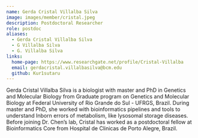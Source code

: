 ```yaml
---
name: Gerda Cristal Villalba Silva
image: images/member/cristal.jpeg
description: Postdoctoral Researcher
role: postdoc
aliases:
  - Gerda Cristal Villalba Silva
  - G Villalba Silva
  - G. Villalba Silva
links:
  home-page: https://www.researchgate.net/profile/Cristal-Villalba
  email: gerdacristal.villalbasilva@bcm.edu
  github: Kur1sutaru
---
```


Gerda Cristal Villalba Silva is a biologist with master and PhD in Genetics and Molecular Biology from Graduate program on Genetics and Molecular Biology at Federal University of Rio Grande do Sul - UFRGS, Brazil. During master and PhD, she worked with bioinformatics pipelines and tools to understand Inborn errors of metabolism, like lysosomal storage diseases. Before joining Dr. Chen’s lab, Cristal has worked as a postdoctoral fellow at Bioinformatics Core from Hospital de Clinicas de Porto Alegre, Brazil.
